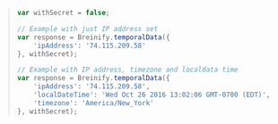 > ```javascript
> var withSecret = false;
> 
> // Example with just IP address set
> var response = Breinify.temporalData({
>     'ipAddress': '74.115.209.58'
> }, withSecret);
>
> // Example with IP address, timezone and localdata time
> var response = Breinify.temporalData({
>     'ipAddress': '74.115.209.58',
>     'localDateTime': 'Wed Oct 26 2016 13:02:06 GMT-0700 (EDT)',
>     'timezone': 'America/New_York'
> }, withSecret);
> ```
